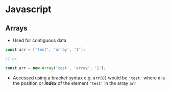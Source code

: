 # **Javascript**

## **Arrays**

* Used for contiguous data

```javascript
const arr = ['test', 'array', '1'];

// or

const arr = new Array('test', 'array', '1');
```
* Accessed using a bracket syntax e.g. `arr[0]` would be `'test'` where `0` is the position or ***index*** of the element `'test'` in the array `arr`